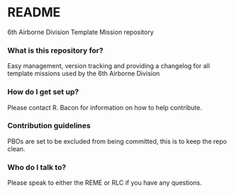 # README #

6th Airborne Division Template Mission repository

### What is this repository for? ###

Easy management, version tracking and providing a changelog for all template missions used by the 6th Airborne Division

### How do I get set up? ###

Please contact R. Bacon for information on how to help contribute.

### Contribution guidelines ###

PBOs are set to be excluded from being committed, this is to keep the repo clean.

### Who do I talk to? ###

Please speak to either the REME or RLC if you have any questions.
